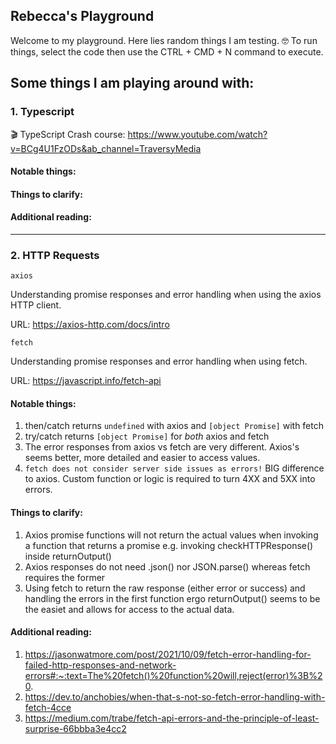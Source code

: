 ## Rebecca's Playground

Welcome to my playground. Here lies random things I am testing. 🤓 To run things, select the code
then use the CTRL + CMD + N command to execute.

## Some things I am playing around with:

### 1. Typescript

🎬 TypeScript Crash course: https://www.youtube.com/watch?v=BCg4U1FzODs&ab_channel=TraversyMedia

#### Notable things:

#### Things to clarify:

#### Additional reading:

---

### 2. HTTP Requests

`axios`

Understanding promise responses and error handling when using the axios HTTP client.

URL: https://axios-http.com/docs/intro

`fetch`

Understanding promise responses and error handling when using fetch.

URL: https://javascript.info/fetch-api

#### Notable things:

1. then/catch returns `undefined` with axios and `[object Promise]` with fetch
2. try/catch returns `[object Promise]` for _both_ axios and fetch
3. The error responses from axios vs fetch are very different. Axios's seems better, more detailed and easier to access values.
4. `fetch does not consider server side issues as errors!` BIG difference to axios. Custom function or logic is required to turn 4XX and 5XX into errors.

#### Things to clarify:

1. Axios promise functions will not return the actual values when invoking a function that returns a promise e.g. invoking checkHTTPResponse() inside returnOutput()
2. Axios responses do not need .json() nor JSON.parse() whereas fetch requires the former
3. Using fetch to return the raw response (either error or success) and handling the errors in the first function ergo returnOutput() seems to be the easiet and allows for access to the actual data.

#### Additional reading:

1. https://jasonwatmore.com/post/2021/10/09/fetch-error-handling-for-failed-http-responses-and-network-errors#:~:text=The%20fetch()%20function%20will,reject(error)%3B%20.
2. https://dev.to/anchobies/when-that-s-not-so-fetch-error-handling-with-fetch-4cce
3. https://medium.com/trabe/fetch-api-errors-and-the-principle-of-least-surprise-66bbba3e4cc2
